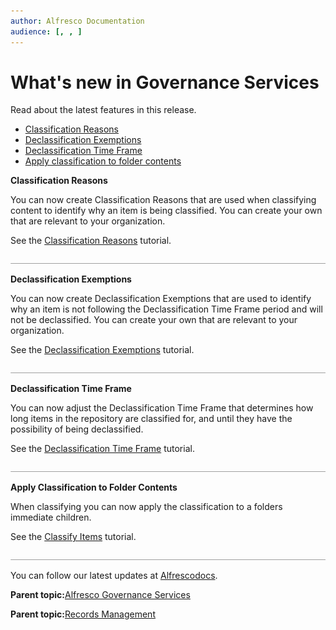 ```yaml
---
author: Alfresco Documentation
audience: [, , ]
---
```


# What's new in Governance Services

Read about the latest features in this release.

-   [Classification Reasons](whats-new-rm.md#1)
-   [Declassification Exemptions](whats-new-rm.md#2)
-   [Declassification Time Frame](whats-new-rm.md#3)
-   [Apply classification to folder contents](whats-new-rm.md#4)

**Classification Reasons**

You can now create Classification Reasons that are used when classifying content to identify why an item is being classified. You can create your own that are relevant to your organization.

See the [Classification Reasons](../concepts/rm-tutorials-20.md) tutorial.

![](../images/hr.png)

**Declassification Exemptions**

You can now create Declassification Exemptions that are used to identify why an item is not following the Declassification Time Frame period and will not be declassified. You can create your own that are relevant to your organization.

See the [Declassification Exemptions](../concepts/rm-tutorials-22.md) tutorial.

![](../images/hr.png)

**Declassification Time Frame**

You can now adjust the Declassification Time Frame that determines how long items in the repository are classified for, and until they have the possibility of being declassified.

See the [Declassification Time Frame](../concepts/rm-tutorials-21.md) tutorial.

![](../images/hr.png)

**Apply Classification to Folder Contents**

When classifying you can now apply the classification to a folders immediate children.

See the [Classify Items](../concepts/rm-tutorials-18.md) tutorial.

![](../images/hr.png)

You can follow our latest updates at [Alfrescodocs](https://twitter.com/Alfrescodocs).

**Parent topic:**[Alfresco Governance Services](../concepts/welcome-gs.md)

**Parent topic:**[Records Management](../concepts/welcome-rm.md)

